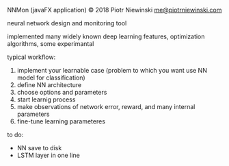 NNMon (javaFX application)  © 2018 Piotr Niewinski me@piotrniewinski.com

neural network design and monitoring tool

implemented many widely known deep learning features, optimization algorithms, some experimantal

typical workflow:

1. implement your learnable case (problem to which you want use NN model for classification)
2. define NN architecture
3. choose options and parameters
4. start learnig process
5. make observations of network error, reward, and many internal parameters
6. fine-tune learning parameteres

to do:
- NN save to disk
- LSTM layer in one line

